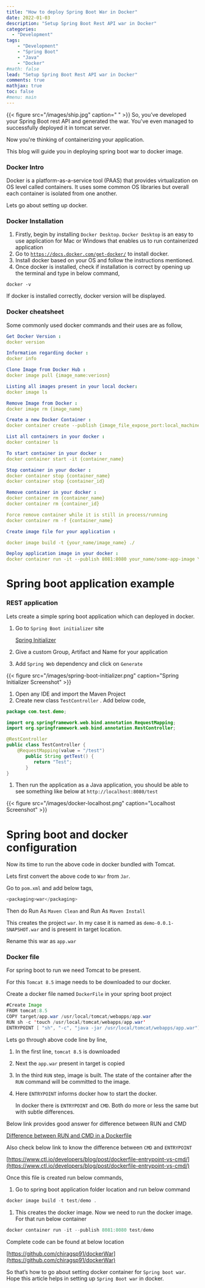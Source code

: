 ```yaml
---
title: "How to deploy Spring Boot War in Docker"
date: 2022-01-03
description: "Setup Spring Boot Rest API war in Docker"
categories:
  - "Development"
tags: 
    - "Development"
    - "Spring Boot"
    - "Java"
    - "Docker"
#math: false
lead: "Setup Spring Boot Rest API war in Docker"
comments: true
mathjax: true
toc: false
#menu: main
---
```

{{< figure src="/images/ship.jpg" caption=" " >}}
So, you’ve developed your Spring Boot rest API and generated the war. You've even managed to successfully deployed it in tomcat server.

Now you're thinking of containerizing your application. 

This blog will guide you in deploying spring boot war to docker image.

### Docker Intro

Docker is a platform-as-a-service tool (PAAS) that provides virtualization on OS level called containers. It uses some common OS libraries but overall each container is isolated from one another.

Lets go about setting up docker.

### Docker Installation

1. Firstly, begin by installing `Docker Desktop`. `Docker Desktop` is an easy to use application for Mac or Windows that enables us to run containerized application
2. Go to [`https://docs.docker.com/get-docker/`](https://docs.docker.com/get-docker/) to install docker.
3. Install docker based on your OS and follow the instructions mentioned.
4. Once docker is installed, check if installation is correct by opening up the terminal and type in below command,

```
docker -v
```

If docker is installed correctly, docker version will be displayed.

### Docker cheatsheet

Some commonly used docker commands and their uses are as follow,

```yaml
Get Docker Version :
docker version

Information regarding docker :
docker info

Clone Image from Docker Hub :
docker image pull {image_name:veriosn}

Listing all images present in your local docker:
docker image ls

Remove Image from Docker : 
docker image rm {image_name}

Create a new Docker Container :
docker container create --publish {image_file_expose_port:local_machine_port} --name {container_name}

List all containers in your docker :
docker container ls

To start container in your docker :
docker container start -it {container_name}

Stop container in your docker :
docker container stop {container_name}
docker container stop {container_id}

Remove container in your docker :
docker container rm {container_name}
docker container rm {container_id} 

Force remove container while it is still in process/running
docker container rm -f {container_name} 

Create image file for your application :

docker image build -t {your_name/image_name} ./

Deploy application image in your docker :
docker container run -it --publish 8081:8080 your_name/some-app-image Your application will be running in docker container.
```

# Spring boot application example

### REST application

Lets create a simple spring boot application which can deployed in docker.

1. Go to `Spring Boot initializer` site
    
    [Spring Initializer](https://start.spring.io/)
    
2.  Give a custom Group, Artifact and Name for your application
3. Add `Spring Web` dependency and click on `Generate`

{{< figure src="/images/spring-boot-initializer.png" caption="Spring Initializer Screenshot" >}}

1. Open any IDE and import the Maven Project
2. Create new class `TestController` . Add below code,

```java
package com.test.demo;

import org.springframework.web.bind.annotation.RequestMapping;
import org.springframework.web.bind.annotation.RestController;

@RestController
public class TestController {
	@RequestMapping(value = "/test")
	   public String getTest() {
	      return "Test";
	   }
}
```

1. Then run the application as a Java application, you should be able to see something like below at `http://localhost:8080/test`

{{< figure src="/images/docker-localhost.png" caption="Localhost Screenshot" >}}

# Spring boot and docker configuration

Now its time to run the above code in docker bundled with Tomcat.

Lets first convert the above code to `War` from `Jar`.

Go to `pom.xml` and add below tags,

```java
<packaging>war</packaging>
```

Then do Run As `Maven Clean` and Run As `Maven Install`

This creates the project `war`. In my case it is named as `demo-0.0.1-SNAPSHOT.war` and is present in target location.

Rename this war as `app.war`

### Docker file

For spring boot to run we need Tomcat to be present.

For this `Tomcat 8.5` image needs to be downloaded to our docker.

Create a docker file named `DockerFile` in your spring boot project

```java
#Create Image
FROM tomcat:8.5
COPY target/app.war /usr/local/tomcat/webapps/app.war
RUN sh -c 'touch /usr/local/tomcat/webapps/app.war'
ENTRYPOINT [ "sh", "-c", "java -jar /usr/local/tomcat/webapps/app.war"]
```

Lets go through above code line by line,

1. In the first line, `tomcat 8.5` is downloaded
2. Next the `app.war` present in target is copied
3. In the third `RUN` step, image is built. The state of the container after the `RUN` command will be committed to the image.
4. Here `ENTRYPOINT` informs docker how to start the docker.
    
    In docker there is `ENTRYPOINT` and `CMD`. Both do more or less the same but with subtle differences.
    

Below link provides good answer for difference between RUN and CMD

[Difference between RUN and CMD in a Dockerfile](https://stackoverflow.com/questions/37461868/difference-between-run-and-cmd-in-a-dockerfile)

Also check below link to know the difference between `CMD` and `ENTRYPOINT`

[https://www.ctl.io/developers/blog/post/dockerfile-entrypoint-vs-cmd/](https://www.ctl.io/developers/blog/post/dockerfile-entrypoint-vs-cmd/)

Once this file is created run below commands,

1. Go to spring boot application folder location and run below command

```java
docker image build -t test/demo .
```

1. This creates the docker image. Now we need to run the docker image. For that run below container

```java
docker container run -it --publish 8081:8080 test/demo
```

Complete code can be found at below location

[https://github.com/chiragsp91/dockerWar](https://github.com/chiragsp91/dockerWar)

So that’s how to go about setting docker container for `Spring boot war`. Hope this article helps in setting up `Spring Boot war` in docker.